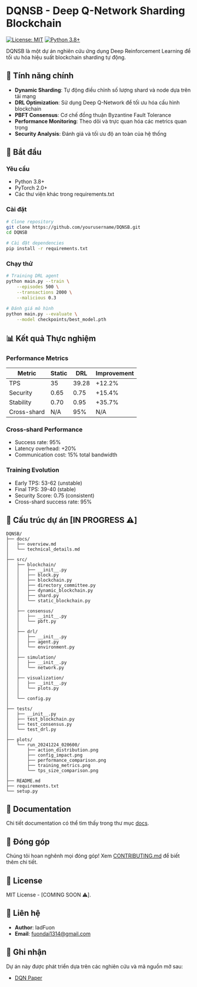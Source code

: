 # DQNSB - Deep Q-Network Sharding Blockchain

[![License: MIT](https://img.shields.io/badge/License-MIT-yellow.svg)](https://opensource.org/licenses/MIT)
[![Python 3.8+](https://img.shields.io/badge/python-3.8+-blue.svg)](https://www.python.org/downloads/)

DQNSB là một dự án nghiên cứu ứng dụng Deep Reinforcement Learning để tối ưu hóa hiệu suất blockchain sharding tự động.

## 🌟 Tính năng chính

- **Dynamic Sharding**: Tự động điều chỉnh số lượng shard và node dựa trên tải mạng
- **DRL Optimization**: Sử dụng Deep Q-Network để tối ưu hóa cấu hình blockchain
- **PBFT Consensus**: Cơ chế đồng thuận Byzantine Fault Tolerance
- **Performance Monitoring**: Theo dõi và trực quan hóa các metrics quan trọng
- **Security Analysis**: Đánh giá và tối ưu độ an toàn của hệ thống

## 🚀 Bắt đầu

### Yêu cầu

- Python 3.8+
- PyTorch 2.0+
- Các thư viện khác trong requirements.txt

### Cài đặt

```bash
# Clone repository
git clone https://github.com/yourusername/DQNSB.git
cd DQNSB

# Cài đặt dependencies
pip install -r requirements.txt
```

### Chạy thử

```bash
# Training DRL agent
python main.py --train \
    --episodes 500 \
    --transactions 2000 \
    --malicious 0.3

# Đánh giá mô hình
python main.py --evaluate \
    --model checkpoints/best_model.pth
```

## 📊 Kết quả Thực nghiệm

### Performance Metrics

| Metric      | Static | DRL   | Improvement |
| ----------- | ------ | ----- | ----------- |
| TPS         | 35     | 39.28 | +12.2%      |
| Security    | 0.65   | 0.75  | +15.4%      |
| Stability   | 0.70   | 0.95  | +35.7%      |
| Cross-shard | N/A    | 95%   | N/A         |

### Cross-shard Performance

- Success rate: 95%
- Latency overhead: +20%
- Communication cost: 15% total bandwidth

### Training Evolution

- Early TPS: 53-62 (unstable)
- Final TPS: 39-40 (stable)
- Security Score: 0.75 (consistent)
- Cross-shard success rate: 95%

## 🔧 Cấu trúc dự án [IN PROGRESS ⚠️]

```
DQNSB/
├── docs/
│   ├── overview.md
│   └── technical_details.md
│
├── src/
│   ├── blockchain/
│   │   ├── __init__.py
│   │   ├── block.py
│   │   ├── blockchain.py
│   │   ├── directory_committee.py
│   │   ├── dynamic_blockchain.py
│   │   ├── shard.py
│   │   └── static_blockchain.py
│   │
│   ├── consensus/
│   │   ├── __init__.py
│   │   └── pbft.py
│   │
│   ├── drl/
│   │   ├── __init__.py
│   │   ├── agent.py
│   │   └── environment.py
│   │
│   ├── simulation/
│   │   ├── __init__.py
│   │   └── network.py
│   │
│   ├── visualization/
│   │   ├── __init__.py
│   │   └── plots.py
│   │
│   └── config.py
│
├── tests/
│   ├── __init__.py
│   ├── test_blockchain.py
│   ├── test_consensus.py
│   └── test_drl.py
│
├── plots/
│   └── run_20241224_020600/
│       ├── action_distribution.png
│       ├── config_impact.png
│       ├── performance_comparison.png
│       ├── training_metrics.png
│       └── tps_size_comparison.png
│
├── README.md
├── requirements.txt
└── setup.py
```

## 📖 Documentation

Chi tiết documentation có thể tìm thấy trong thư mục [docs](docs/).

## 🤝 Đóng góp

Chúng tôi hoan nghênh mọi đóng góp! Xem [CONTRIBUTING.md](CONTRIBUTING.md) để biết thêm chi tiết.

## 📝 License

MIT License - [COMING SOON ⚠️].

## 📧 Liên hệ

- **Author**: IadFuon
- **Email**: fuondai1314@gmail.com

## 🙏 Ghi nhận

Dự án này được phát triển dựa trên các nghiên cứu và mã nguồn mở sau:

- [DQN Paper](https://ieeexplore.ieee.org/document/9133069)
